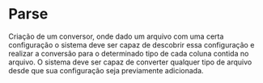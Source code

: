 # Parse
Criação de um conversor, onde dado um arquivo com uma certa configuração o sistema deve ser capaz de descobrir essa configuração e realizar a conversão para o determinado tipo de cada coluna contida no arquivo. O sistema deve ser capaz de converter qualquer tipo de arquivo desde que sua configuração seja previamente adicionada.

